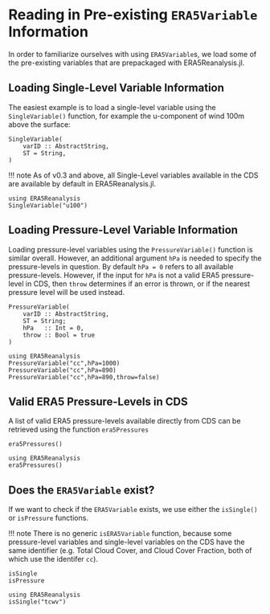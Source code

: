 # Reading in Pre-existing `ERA5Variable` Information

In order to familiarize ourselves with using `ERA5Variable`s, we load some of the pre-existing variables that are prepackaged with ERA5Reanalysis.jl.

## Loading Single-Level Variable Information

The easiest example is to load a single-level variable using the `SingleVariable()` function, for example the u-component of wind 100m above the surface:
```@docs
SingleVariable(
    varID :: AbstractString,
    ST = String,
)
```

!!! note
    As of v0.3 and above, all Single-Level variables available in the CDS are available by default in ERA5Reanalysis.jl.

```@repl
using ERA5Reanalysis
SingleVariable("u100")
```

## Loading Pressure-Level Variable Information

Loading pressure-level variables using the `PressureVariable()` function is similar overall.  However, an additional argument `hPa` is needed to specify the pressure-levels in question.  By default `hPa = 0` refers to all available pressure-levels.  However, if the input for `hPa` is not a valid ERA5 pressure-level in CDS, then `throw` determines if an error is thrown, or if the nearest pressure level will be used instead.
```@docs
PressureVariable(
    varID :: AbstractString,
    ST = String;
    hPa   :: Int = 0,
    throw :: Bool = true
)
```
```@repl
using ERA5Reanalysis
PressureVariable("cc",hPa=1000)
PressureVariable("cc",hPa=890)
PressureVariable("cc",hPa=890,throw=false)
```

## Valid ERA5 Pressure-Levels in CDS

A list of valid ERA5 pressure-levels available directly from CDS can be retrieved using the function `era5Pressures`
```@docs
era5Pressures()
```
```@repl
using ERA5Reanalysis
era5Pressures()
```

## Does the `ERA5Variable` exist?

If we want to check if the `ERA5Variable` exists, we use either the `isSingle()` or `isPressure` functions.  

!!! note
    There is no generic `isERA5Variable` function, because some pressure-level variables and single-level variables on the CDS have the same identifier (e.g. Total Cloud Cover, and Cloud Cover Fraction, both of which use the identifer `cc`).

```@docs
isSingle
isPressure
```
```@repl
using ERA5Reanalysis
isSingle("tcwv")
```